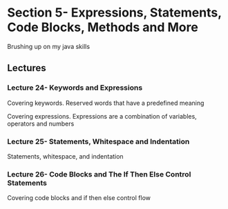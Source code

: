# Section 5- Expressions, Statements, Code Blocks, Methods and More

Brushing up on my java skills

## Lectures

### Lecture 24- Keywords and Expressions

Covering keywords. Reserved words that have a predefined meaning

Covering expressions. Expressions are a combination of variables, operators and numbers

### Lecture 25- Statements, Whitespace and Indentation

Statements, whitespace, and indentation

### Lecture 26- Code Blocks and The If Then Else Control Statements

Covering code blocks and if then else control flow